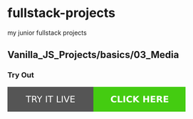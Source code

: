 # fullstack-projects
my junior fullstack projects
## Vanilla_JS_Projects/basics/03_Media

### Try Out
<a href="https://marslinoed.github.io/fullstack-projects/Vanilla_JS_Projects/basics/03_Media" target="_blank">
  <img src="../../../assets/icons/try-it-out.svg" alt="Try it live"> 
</a>
